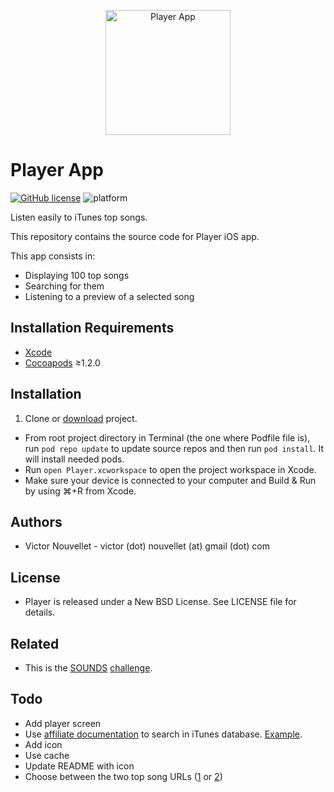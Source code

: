 <p align="center">
  <img src="https://user-images.githubusercontent.com/4340716/31493459-966e1616-af4f-11e7-8153-e0d792a76eff.png" alt="Player App" height="200" width="200"/>
</p>

# Player App 
[![GitHub license](https://img.shields.io/badge/license-New%20BSD-blue.svg)](https://raw.githubusercontent.com/VictorNouvellet/Player/master/LICENCE) ![platform](https://img.shields.io/badge/platform-ios-lightgrey.svg)

Listen easily to iTunes top songs.

This repository contains the source code for Player iOS app.

This app consists in:

 * Displaying 100 top songs
 * Searching for them
 * Listening to a preview of a selected song

## Installation Requirements

- [Xcode](https://developer.apple.com/xcode/)
- [Cocoapods](https://guides.cocoapods.org/using/getting-started.html) ≥1.2.0

## Installation

1. Clone or [download](https://github.com/VictorNouvellet/Player/archive/master.zip) project.
- From root project directory in Terminal (the one where Podfile file is), run `pod repo update` to update source repos and then run `pod install`. It will install needed pods.
- Run `open Player.xcworkspace` to open the project workspace in Xcode.
- Make sure your device is connected to your computer and Build & Run by using ⌘+R from Xcode.

## Authors
 * Victor Nouvellet - victor (dot) nouvellet (at) gmail (dot) com

## License
 * Player is released under a New BSD License. See LICENSE file for details.

## Related
 * This is the [SOUNDS](https://www.sounds.am/) [challenge](https://gist.github.com/matts2cant/a5dff9aa0528615505bb2bb6ec71877e).

## Todo
- Add player screen
- Use [affiliate documentation](https://affiliate.itunes.apple.com/resources/documentation/itunes-store-web-service-search-api/#lookup) to search in iTunes database. [Example](https://itunes.apple.com/search?country=FR&entity=song&media=music&attribute=ratingIndex).
- Add icon
- Use cache
- Update README with icon
- Choose between the two top song URLs ([1](https://itunes.apple.com/fr/rss/topsongs/limit=100/json) or [2](https://rss.itunes.apple.com/api/v1/fr/apple-music/top-songs/all/100/explicit.json))
